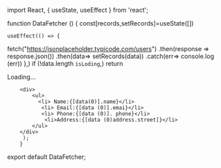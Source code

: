 
 import React, { useState, useEffect } from 'react';

function DataFetcher () {
    const[records,setRecords]=useState([])

    useEffect(() => {
fetch("https://jsonplaceholder.typicode.com/users")
        .then(response => response.json())
        .then(data=> setRecords(data))
        .catch(err=> console.log (err))
    },)
if (!data.length `isLoding`,) return <div> Loading...</div>
    
        <div>
            <ul>
              <li> Name:{[data(0)].name}</li>
               <li> Email:{[data (0)].emai}</li>
               <li> Phone:{[data (0)]. phone}</li>
                <li>Address:{[data (0)address.street]}</li>
            </ul>
        </div>
         );
        }
export default DataFetcher;